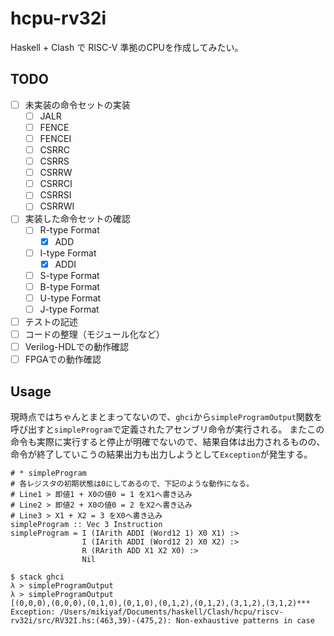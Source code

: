 # hcpu-rv32i

Haskell + Clash で RISC-V 準拠のCPUを作成してみたい。

## TODO

* [ ] 未実装の命令セットの実装
	* [ ] JALR
	* [ ] FENCE
	* [ ] FENCEI
	* [ ] CSRRC
	* [ ] CSRRS
	* [ ] CSRRW
	* [ ] CSRRCI
	* [ ] CSRRSI
	* [ ] CSRRWI
* [ ] 実装した命令セットの確認
	* [ ] R-type Format
		* [x] ADD
	* [ ] I-type Format
		* [x] ADDI
	* [ ] S-type Format
	* [ ] B-type Format
	* [ ] U-type Format
	* [ ] J-type Format
* [ ] テストの記述
* [ ] コードの整理（モジュール化など）
* [ ] Verilog-HDLでの動作確認
* [ ] FPGAでの動作確認

## Usage

現時点ではちゃんとまとまってないので、`ghci`から`simpleProgramOutput`関数を呼び出すと`simpleProgram`で定義されたアセンブリ命令が実行される。
またこの命令も実際に実行すると停止が明確でないので、結果自体は出力されるものの、命令が終了していこうの結果出力も出力しようとして`Exception`が発生する。

```
# * simpleProgram
# 各レジスタの初期状態は0にしてあるので、下記のような動作になる。
# Line1 > 即値1 + X0の値0 = 1 をX1へ書き込み
# Line2 > 即値2 + X0の値0 = 2 をX2へ書き込み
# Line3 > X1 + X2 = 3 をX0へ書き込み
simpleProgram :: Vec 3 Instruction
simpleProgram = I (IArith ADDI (Word12 1) X0 X1) :>
                I (IArith ADDI (Word12 2) X0 X2) :>
                R (RArith ADD X1 X2 X0) :>
                Nil
```

```ghci
$ stack ghci
λ > simpleProgramOutput
λ > simpleProgramOutput
[(0,0,0),(0,0,0),(0,1,0),(0,1,0),(0,1,2),(0,1,2),(3,1,2),(3,1,2)*** Exception: /Users/mikiyaf/Documents/haskell/Clash/hcpu/riscv-rv32i/src/RV32I.hs:(463,39)-(475,2): Non-exhaustive patterns in case
```
